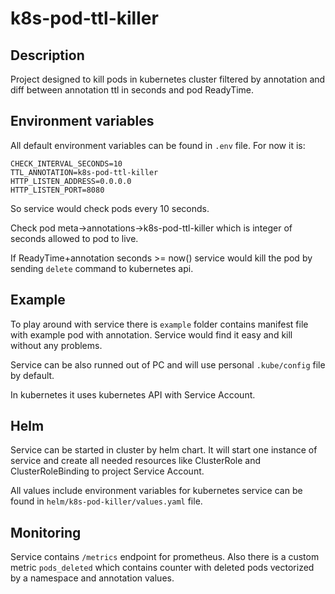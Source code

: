 # k8s-pod-ttl-killer

## Description

Project designed to kill pods in kubernetes cluster filtered by annotation and diff between annotation ttl in seconds and pod ReadyTime.

## Environment variables

All default environment variables can be found in `.env` file. For now it is:
```
CHECK_INTERVAL_SECONDS=10
TTL_ANNOTATION=k8s-pod-ttl-killer
HTTP_LISTEN_ADDRESS=0.0.0.0
HTTP_LISTEN_PORT=8080
```

So service would check pods every 10 seconds.

Check pod meta->annotations->k8s-pod-ttl-killer which is integer of seconds allowed to pod to live.

If ReadyTime+annotation seconds >= now() service would kill the pod by sending `delete` command to kubernetes api.

## Example

To play around with service there is `example` folder contains manifest file with example pod with annotation. Service would find it easy and kill without any problems.

Service can be also runned out of PC and will use personal `.kube/config` file by default.

In kubernetes it uses kubernetes API with Service Account.

## Helm

Service can be started in cluster by helm chart. It will start one instance of service and create all needed resources like ClusterRole and ClusterRoleBinding to project Service Account.

All values include environment variables for kubernetes service can be found in `helm/k8s-pod-killer/values.yaml` file.

## Monitoring

Service contains `/metrics` endpoint for prometheus. Also there is a custom metric `pods_deleted` which contains counter with deleted pods vectorized by a namespace and annotation values.

